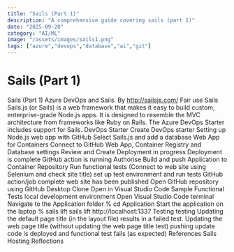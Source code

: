 ```yaml
---
title: "Sails (Part 1)"
description: "A comprehensive guide covering sails (part 1)"
date: "2025-09-20"
category: "AI/ML"
image: "/assets/images/sails1.png"
tags: ["azure","devops","database","ai","git"]
---
```


# Sails (Part 1)

Sails (Part 1) Azure DevOps and Sails. By http://sailsjs.com/ Fair use Sails Sails.js (or Sails) is a web framework that makes it easy to build custom, enterprise-grade Node.js apps. It is designed to resemble the MVC architecture from frameworks like Ruby on Rails. The Azure DevOps Starter includes support for Sails. DevOps Starter Create DevOps starter Setting up Node.js web app with GitHub Select Sails.js and add a database Web App for Containers Connect to GitHub Web App, Container Registry and Database settings Review and Create Deployment in progress Deployment is complete GitHub action is running Authorise Build and push Application to Container Repository Run functional tests (Connect to web site using Selenium and check site title) set up test environment and run tests GitHub action/job complete web site has been published Open GitHub repository using GitHub Desktop Clone Open in Visual Studio Code Sample Functional Tests local development environment Open Visual Studio Code terminal Navigate to the Application folder % cd Application Start the application on the laptop % sails lift sails lift http://localhost:1337 Testing testing Updating the default page title (in the layout file) results in a failed test. Updating the web page title (without updating the web page title test) pushing update code is deployed and functional test fails (as expected) References Sails Hosting Reflections
